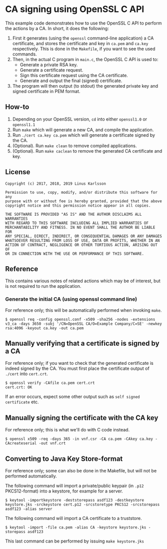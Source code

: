# CA signing using OpenSSL C API

This example code demonstrates how to use the OpenSSL C API to perform
the actions by a CA. In short, it does the following:

1. First it generates (using the `openssl` command-line application) a CA
   certificate, and stores the certificate and key in `ca.pem` and `ca.key`
   respectively. This is done in the `Makefile`, if you want to see the
   used commands.
2. Then, in the actual C program in `main.c`, the OpenSSL C API is used to:
   - Generate a private RSA key.
   - Generate a certificate request.
   - Sign this certificate request using the CA certificate.
   - Generate and output the final (signed) certificate.
3. The program will then output (to stdout) the generated private key and
   signed certificate in PEM format.

## How-to

1. Depending on your OpenSSL version, `cd` into either `openssl1.0` or `openssl1.1`
2. Run `make` which will generate a new CA, and compile the application.
3. Run `./cert ca.key ca.pem` which will generate a certificate signed by the CA.
4. (Optional). Run `make clean` to remove compiled applications.
5. (Optional). Run `make caclean` to remove the generated CA certificate and key.

## License

```
Copyright (c) 2017, 2018, 2019 Linus Karlsson

Permission to use, copy, modify, and/or distribute this software for any
purpose with or without fee is hereby granted, provided that the above
copyright notice and this permission notice appear in all copies.

THE SOFTWARE IS PROVIDED "AS IS" AND THE AUTHOR DISCLAIMS ALL WARRANTIES
WITH REGARD TO THIS SOFTWARE INCLUDING ALL IMPLIED WARRANTIES OF
MERCHANTABILITY AND FITNESS. IN NO EVENT SHALL THE AUTHOR BE LIABLE FOR
ANY SPECIAL, DIRECT, INDIRECT, OR CONSEQUENTIAL DAMAGES OR ANY DAMAGES
WHATSOEVER RESULTING FROM LOSS OF USE, DATA OR PROFITS, WHETHER IN AN
ACTION OF CONTRACT, NEGLIGENCE OR OTHER TORTIOUS ACTION, ARISING OUT OF
OR IN CONNECTION WITH THE USE OR PERFORMANCE OF THIS SOFTWARE.
```

## Reference

This contains various notes of related actions which may be of interest, but
is not required to run the application.

### Generate the initial CA (using openssl command line)

For reference only; this will be automatically performed when invoking `make`.

```
$ openssl req -config openssl.conf -x509 -sha256 -nodes -extensions v3_ca -days 3650 -subj '/CN=OpenSSL CA/O=Example Company/C=SE' -newkey rsa:4096 -keyout ca.key -out ca.pem
```

## Manually verifying that a certificate is signed by a CA

For reference only; if you want to check that the generated certificate is indeed
signed by the CA. You must first place the certificate output of `./cert` into
`cert.crt`.

```
$ openssl verify -CAfile ca.pem cert.crt
cert.crt: OK
```

If an error occurs, expect some other output such as `self signed certificate` etc.

## Manually signing the certificate with the CA key

For reference only; this is what we'll do with C code instead.

```
$ openssl x509 -req -days 365 -in vnf.csr -CA ca.pem -CAkey ca.key -CAcreateserial -out vnf.crt
```

## Converting to Java Key Store-format

For reference only; some can also be done in the Makefile, but will not be performed automatically.

The following command will import a private/public keypair (in `.p12` PKCS12-format) into a keystore, for example for a server.

```
$ keytool -importkeystore -deststorepass asdf123 -destkeystore keystore.jks -srckeystore cert.p12 -srcstoretype PKCS12 -srcstorepass asdf123 -alias server
```

The following command will import a CA certificate to a truststore.

```
$ keytool -import -file ca.pem -alias CA -keystore keystore.jks -storepass asdf123
```

This last command can be performed by issuing `make keystore.jks`
